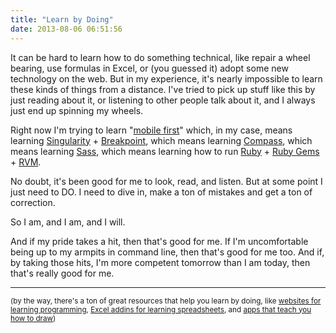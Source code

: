 ```yaml
---
title: "Learn by Doing"
date: 2013-08-06 06:51:56
---
```


It can be hard to learn how to do something technical, like repair a wheel bearing, use formulas in Excel, or (you guessed it) adopt some new technology on the web. But in my experience, it's nearly impossible to learn these kinds of things from a distance. I've tried to pick up stuff like this by just reading about it, or listening to other people talk about it, and I always just end up spinning my wheels.

Right now I'm trying to learn "[mobile first](http://designshack.net/articles/css/mobilefirst)" which, in my case, means learning [Singularity](http://product.voxmedia.com/post/28417408304/better-grids-for-a-responsive-world) + [Breakpoint](https://github.com/Team-Sass/breakpoint), which means learning [Compass](http://compass-style.org), which means learning [Sass](http://sass-lang.com), which means learning how to run [Ruby](http://www.ruby-lang.org/en) + [Ruby Gems](http://rubygems.org/pages/download) + [RVM](https://rvm.io).

No doubt, it's been good for me to look, read, and listen. But at some point I just need to DO. I need to dive in, make a ton of mistakes and get a ton of correction.

So I am, and I am, and I will.

And if my pride takes a hit, then that's good for me. If I'm uncomfortable being up to my armpits in command line, then that's good for me too. And if, by taking those hits, I'm more competent tomorrow than I am today, then that's really good for me.

<hr class="section-divider" />

<small>(by the way, there's a ton of great resources that help you learn by doing, like <a href="https://www.codecademy.com">websites for learning programming</a>, <a href="https://gridmaster.io">Excel addins for learning spreadsheets</a>, and <a href="https://www.brit.co/learn-to-draw-apps/">apps that teach you how to draw</a>)
